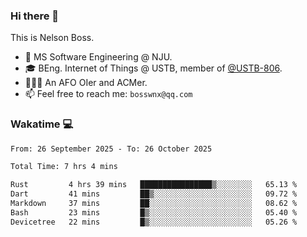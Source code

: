 ### Hi there 👋

<!--
**bosswnx/bosswnx** is a ✨ _special_ ✨ repository because its `README.md` (this file) appears on your GitHub profile.

Here are some ideas to get you started:

- 🔭 I’m currently working on ...
- 🌱 I’m currently learning ...
- 👯 I’m looking to collaborate on ...
- 🤔 I’m looking for help with ...
- 💬 Ask me about ...
- 📫 How to reach me: ...
- 😄 Pronouns: ...
- ⚡ Fun fact: ...
-->

This is Nelson Boss.

- 🏫 MS Software Engineering @ NJU.
- 🎓 BEng. Internet of Things @ USTB, member of [@USTB-806](https://ustb-806.github.io/).
- 🧑🏻‍💻 An AFO OIer and ACMer.
- 📫 Feel free to reach me: `bosswnx@qq.com`

### Wakatime 💻

<!--START_SECTION:waka-->

```txt
From: 26 September 2025 - To: 26 October 2025

Total Time: 7 hrs 4 mins

Rust         4 hrs 39 mins   ████████████████▒░░░░░░░░   65.13 %
Dart         41 mins         ██▒░░░░░░░░░░░░░░░░░░░░░░   09.72 %
Markdown     37 mins         ██░░░░░░░░░░░░░░░░░░░░░░░   08.62 %
Bash         23 mins         █▒░░░░░░░░░░░░░░░░░░░░░░░   05.40 %
Devicetree   22 mins         █▒░░░░░░░░░░░░░░░░░░░░░░░   05.26 %
```

<!--END_SECTION:waka-->

